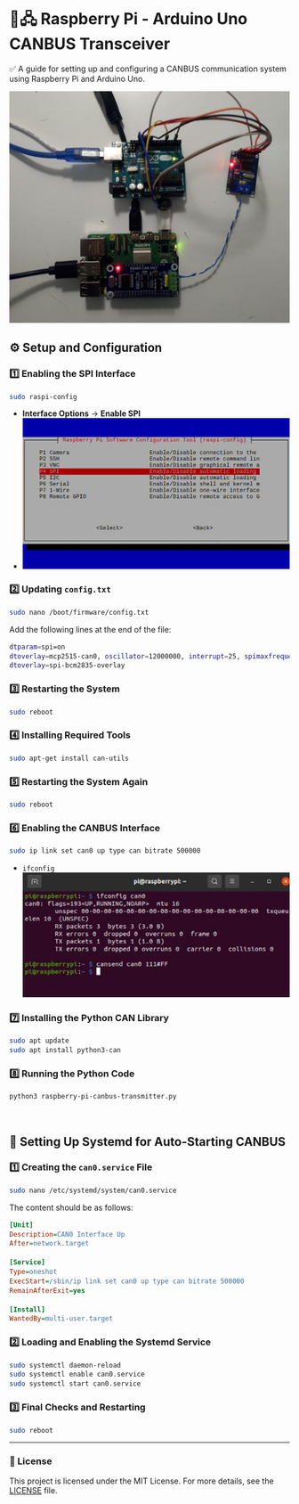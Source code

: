 # 🚐🖧 Raspberry Pi - Arduino Uno CANBUS Transceiver

✅ A guide for setting up and configuring a CANBUS communication system using Raspberry Pi and Arduino Uno.

<div align="center">
<img src="./images/image.jpg" alt="CANBUS Setup">
</div>

## ⚙️ Setup and Configuration

### 1️⃣ Enabling the SPI Interface

```sh
sudo raspi-config
```

- **Interface Options** -> **Enable SPI**
- ![](./images/spi_enable.png)

### 2️⃣ Updating `config.txt`

```sh
sudo nano /boot/firmware/config.txt
```

Add the following lines at the end of the file:

```sh
dtparam=spi=on
dtoverlay=mcp2515-can0, oscillator=12000000, interrupt=25, spimaxfrequency=20000000
dtoverlay=spi-bcm2835-overlay
```

### 3️⃣ Restarting the System

```sh
sudo reboot
```

### 4️⃣ Installing Required Tools

```sh
sudo apt-get install can-utils
```

### 5️⃣ Restarting the System Again

```sh
sudo reboot
```

### 6️⃣ Enabling the CANBUS Interface

```sh
sudo ip link set can0 up type can bitrate 500000
```

- `ifconfig`
  ![](./images/ifconfig.jpg)

### 7️⃣ Installing the Python CAN Library

```sh
sudo apt update  
sudo apt install python3-can
```

### 8️⃣ Running the Python Code

```sh
python3 raspberry-pi-canbus-transmitter.py
```

<br>

## 🔄 Setting Up Systemd for Auto-Starting CANBUS

### 1️⃣ Creating the `can0.service` File

```sh
sudo nano /etc/systemd/system/can0.service
```

The content should be as follows:

```ini
[Unit]
Description=CAN0 Interface Up
After=network.target

[Service]
Type=oneshot
ExecStart=/sbin/ip link set can0 up type can bitrate 500000
RemainAfterExit=yes

[Install]
WantedBy=multi-user.target
```

### 2️⃣ Loading and Enabling the Systemd Service

```sh
sudo systemctl daemon-reload
sudo systemctl enable can0.service
sudo systemctl start can0.service
```

### 3️⃣ Final Checks and Restarting

```sh
sudo reboot
```

---

### 📜 License

This project is licensed under the MIT License. For more details, see the [LICENSE](LICENSE) file.
